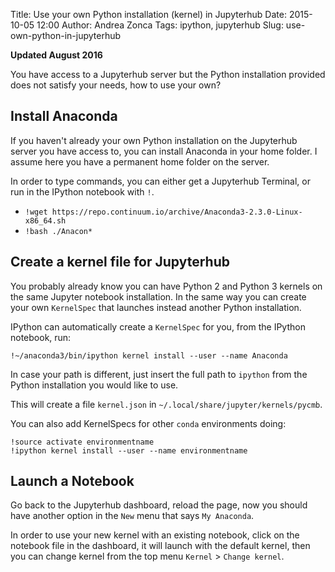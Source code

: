 Title: Use your own Python installation (kernel) in Jupyterhub
Date: 2015-10-05 12:00
Author: Andrea Zonca
Tags: ipython, jupyterhub
Slug: use-own-python-in-jupyterhub

**Updated August 2016**

You have access to a Jupyterhub server but the Python installation provided does not satisfy your needs,
how to use your own?

## Install Anaconda

If you haven't already your own Python installation on the Jupyterhub server you have access to, you can install Anaconda in your home folder. I assume here you have a permanent home folder on the server.

In order to type commands, you can either
get a Jupyterhub Terminal, or run in the IPython notebook with `!`.

* `!wget https://repo.continuum.io/archive/Anaconda3-2.3.0-Linux-x86_64.sh`
* `!bash ./Anacon*`

## Create a kernel file for Jupyterhub

You probably already know you can have Python 2 and Python 3 kernels on the same Jupyter notebook installation. In the same way you can create your own `KernelSpec` that launches instead another Python installation.

IPython can automatically create a `KernelSpec` for you, from the IPython notebook, run:

	!~/anaconda3/bin/ipython kernel install --user --name Anaconda

In case your path is different, just insert the full path to `ipython` from the Python installation you would like to use.

This will create a file `kernel.json` in `~/.local/share/jupyter/kernels/pycmb`.

You can also add KernelSpecs for other `conda` environments doing:

	!source activate environmentname
	!ipython kernel install --user --name environmentname

## Launch a Notebook

Go back to the Jupyterhub dashboard, reload the page, now you should have another option in the `New` menu that says `My Anaconda`.

In order to use your new kernel with an existing notebook, click on the notebook file in the dashboard, it will launch with the default kernel, then you can change kernel from the top menu `Kernel` > `Change kernel`.

